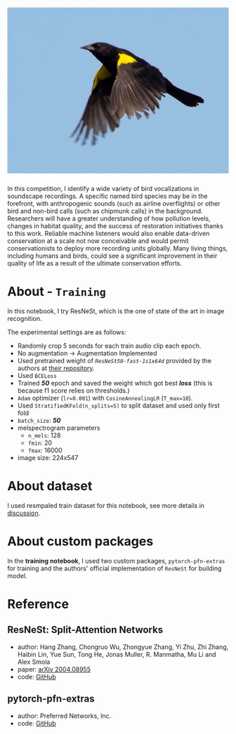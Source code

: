 # ![Cornell-Birdcall-Identification](Bird.jpg)
In this competition, I identify a wide variety of bird vocalizations in soundscape recordings. A specific named bird species may be in the forefront, with anthropogenic sounds (such as airline overflights) or other bird and non-bird calls (such as chipmunk calls) in the background. Researchers will have a greater understanding of how pollution levels, changes in habitat quality, and the success of restoration initiatives thanks to this work. Reliable machine listeners would also enable data-driven conservation at a scale not now conceivable and would permit conservationists to deploy more recording units globally. Many living things, including humans and birds, could see a significant improvement in their quality of life as a result of the ultimate conservation efforts.


# About - `Training`

In this notebook, I try ResNeSt, which is the one of state of the art in image recognition.

The experimental settings are as follows:

* Randomly crop 5 seconds for each train audio clip each epoch.
* No augmentation -> Augmentation Implemented
* Used pretrained weight of _`ResNeSt50-fast-1s1x64d`_ provided by the authors at [their repository](https://github.com/zhanghang1989/ResNeSt).
* Used `BCELoss`
* Trained **_50_** epoch and saved the weight which got best **_loss_** (this is because f1 score relies on thresholds.)
* `Adam` optimizer (`lr=0.001`) with `CosineAnnealingLR` (`T_max=10`).
* Used `StratifiedKFold(n_splits=5)` to split dataset and used only first fold
* `batch_size`: **_50_**
* melspectrogram parameters
  - `n_mels`: 128
  - `fmin`: 20
  - `fmax`: 16000
* image size: 224x547

# About dataset
I used resmpaled train dataset for this notebook, see more details in [discussion]('https://www.kaggle.com/c/birdsong-recognition/discussion/164197').


# About custom packages
In the **training notebook**, I used two custom packages, `pytorch-pfn-extras` for training and the authors' official implementation of `ResNeSt` for building model.  

# Reference
## ResNeSt: Split-Attention Networks
* author: Hang Zhang, Chongruo Wu, Zhongyue Zhang, Yi Zhu, Zhi Zhang, Haibin Lin, Yue Sun, Tong He, Jonas Muller, R. Manmatha, Mu Li and Alex Smola 
* paper: [arXiv 2004.08955](https://arxiv.org/abs/2004.08955)
* code: [GitHub](https://github.com/koukyo1994/kaggle-birdcall-resnet-baseline-training)

## pytorch-pfn-extras
* author: Preferred Networks, Inc.
* code: [GitHub](https://github.com/pfnet/pytorch-pfn-extras)
